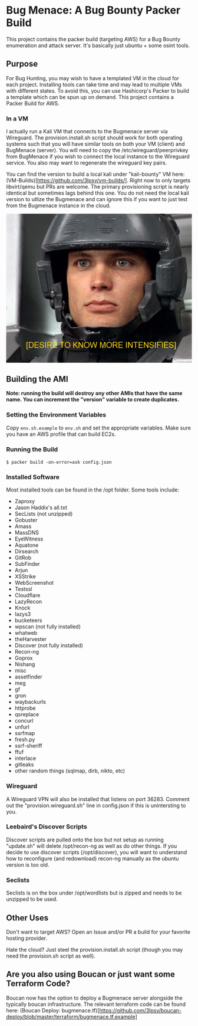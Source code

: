 # Bug Menace: A Bug Bounty Packer Build

This project contains the packer build (targeting AWS) for a Bug Bounty enumeration and attack server. It's basically just ubuntu + some osint tools.

## Purpose

For Bug Hunting, you may wish to have a templated VM in the cloud for each project. Installing tools can take time and may lead to multiple VMs with different states. To avoid this, you can use Hashicorp's Packer to build a template which can be spun up on demand. This project contains a Packer Build for AWS.

### In a VM

I actually run a Kali VM that connects to the Bugmenace server via Wireguard. The provision.install.sh script should work for both operating systems such that you will have similar tools on both your VM (client) and BugMenace (server). You will need to copy the /etc/wireguard/peerprivkey from BugMenace if you wish to connect the local instance to the Wireguard service. You also may want to regenerate the wireguard key pairs.

You can find the version to build a local kali under "kali-bounty" VM here: (VM-Builds)[https://github.com/3lpsy/vm-builds/]. Right now to only targets libvirt/qemu but PRs are welcome. The primary provisioning script is nearly identical but sometimes lags behind this one. You do not need the local kali version to utlize the Bugmenace and can ignore this if you want to just test from the Bugmenace instance in the cloud.

![Do you Want to Know More](./im-doing-my-part.png)

## Building the AMI

**Note: running the build will destroy any other AMIs that have the same name. You can increment the "version" variable to create duplicates.**

### Setting the Environment Variables

Copy `env.sh.example` to `env.sh` and set the appropriate variables. Make sure you have an AWS profile that can build EC2s.

### Running the Build

```
$ packer build -on-error=ask config.json
```

### Installed Software

Most installed tools can be found in the /opt folder. Some tools include:

- Zaproxy
- Jason Haddix's all.txt
- SecLists (not unzipped)
- Gobuster
- Amass
- MassDNS
- EyeWitness
- Aquatone
- Dirsearch
- GitRob
- SubFinder
- Arjun
- XSStrike
- WebScreenshot
- Testssl
- Cloudflare
- LazyRecon
- Knock
- lazys3
- bucketeers
- wpscan (not fully installed)
- whatweb
- theHarvester
- Discover (not fully installed)
- Recon-ng
- Goprox
- Nishang
- misc
- assetfinder
- meg
- gf
- gron
- waybackurls
- httprobe
- qsreplace
- concurl
- unfurl
- ssrfmap
- fresh.py
- ssrf-sheriff
- ffuf
- interlace
- gitleaks
- other random things (sqlmap, dirb, nikto, etc)

### Wireguard

A Wireguard VPN will also be installed that listens on port 36283. Comment out the "provision.wireguard.sh" line in config.json if this is unintersting to you.

### Leebaird's Discover Scripts

Discover scripts are pulled onto the box but not setup as running "update.sh" will delete /opt/recon-ng as well as do other things. If you decide to use discover scripts (/opt/discover), you will want to understand how to reconfigure (and redownload) recon-ng manually as the ubuntu version is too old.

### Seclists

Seclists is on the box under /opt/wordlists but is zipped and needs to be unzipped to be used.

## Other Uses

Don't want to target AWS? Open an Issue and/or PR a build for your favorite hosting provider.

Hate the cloud? Just steel the provision.install.sh script (though you may need the provision.sh script as well).

## Are you also using Boucan or just want some Terraform Code?

Boucan now has the option to deploy a Bugmenace server alongside the typically boucan infrastructure. The relevant terraform code can be found here: (Boucan Deploy: bugmenace.tf)[https://github.com/3lpsy/boucan-deploy/blob/master/terraform/bugmenace.tf.example]
